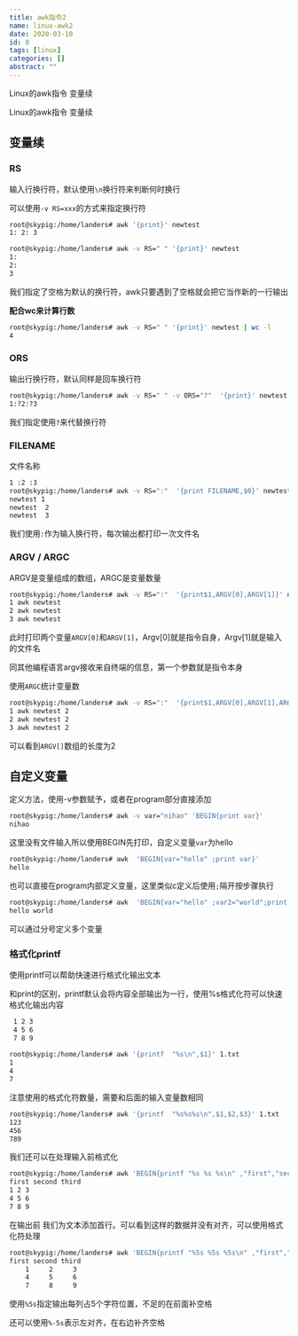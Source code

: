 ```yaml
---
title: awk指令2
name: linux-awk2
date: 2020-03-10
id: 0
tags: [linux]
categories: []
abstract: ""
---
```



Linux的awk指令 变量续


<!--more-->


Linux的awk指令 变量续

<!--more-->

## 变量续

### RS

输入行换行符，默认使用`\n`换行符来判断何时换行

可以使用`-v RS=xxx`的方式来指定换行符

```bash
root@skypig:/home/landers# awk '{print}' newtest
1: 2: 3

root@skypig:/home/landers# awk -v RS=" " '{print}' newtest
1:
2:
3
```

我们指定了空格为默认的换行符，awk只要遇到了空格就会把它当作新的一行输出

**配合wc来计算行数**

```bash
root@skypig:/home/landers# awk -v RS=" " '{print}' newtest | wc -l
4
```

### ORS

输出行换行符，默认同样是回车换行符

```bash
root@skypig:/home/landers# awk -v RS=" " -v ORS="?"  '{print}' newtest
1:?2:?3
```

我们指定使用`?`来代替换行符

### FILENAME

文件名称

```bash
1 :2 :3
root@skypig:/home/landers# awk -v RS=":"  '{print FILENAME,$0}' newtest
newtest 1
newtest  2
newtest  3
```

我们使用`:`作为输入换行符，每次输出都打印一次文件名

### ARGV / ARGC

ARGV是变量组成的数组，ARGC是变量数量

```bash
root@skypig:/home/landers# awk -v RS=":"  '{print$1,ARGV[0],ARGV[1]}' newtest
1 awk newtest
2 awk newtest
3 awk newtest
```

此时打印两个变量`ARGV[0]`和`ARGV[1]`，Argv[0]就是指令自身，Argv[1]就是输入的文件名

同其他编程语言argv接收来自终端的信息，第一个参数就是指令本身

使用`ARGC`统计变量数

```bash
root@skypig:/home/landers# awk -v RS=":"  '{print$1,ARGV[0],ARGV[1],ARGC}' newtest
1 awk newtest 2
2 awk newtest 2
3 awk newtest 2
```

可以看到`ARGV[]`数组的长度为2

## 自定义变量

定义方法，使用-v参数赋予，或者在program部分直接添加

```bash
root@skypig:/home/landers# awk -v var="nihao" 'BEGIN{print var}'
nihao
```

这里没有文件输入所以使用BEGIN先打印，自定义变量`var`为hello

```bash
root@skypig:/home/landers# awk  'BEGIN{var="hello" ;print var}'
hello
```

也可以直接在program内部定义变量，这里类似c定义后使用`;`隔开按步骤执行

```bash
root@skypig:/home/landers# awk  'BEGIN{var="hello" ;var2="world";print var ,var2}'
hello world
```

可以通过分号定义多个变量

### 格式化printf

使用printf可以帮助快速进行格式化输出文本

和print的区别，printf默认会将内容全部输出为一行，使用%s格式化符可以快速格式化输出内容

```bash
 1 2 3
 4 5 6
 7 8 9
 
root@skypig:/home/landers# awk '{printf  "%s\n",$1}' 1.txt
1
4
7
```

注意使用的格式化符数量，需要和后面的输入变量数相同

```bash
root@skypig:/home/landers# awk '{printf  "%s%s%s\n",$1,$2,$3}' 1.txt
123
456
789
```

我们还可以在处理输入前格式化

```bash
root@skypig:/home/landers# awk 'BEGIN{printf "%s %s %s\n" ,"first","second","third"} {printf  "%s %s %s\n",$1,$2,$3}' 1.txt
first second third
1 2 3
4 5 6
7 8 9
```

在输出前 我们为文本添加首行。可以看到这样的数据并没有对齐，可以使用格式化符处理

```bash
root@skypig:/home/landers# awk 'BEGIN{printf "%5s %5s %5s\n" ,"first","second","third"} {printf  "%5s %5s %5s\n",$1,$2,$3}' 1.txt
first second third
    1     2     3
    4     5     6
    7     8     9
```

使用`%5s`指定输出每列占5个字符位置，不足的在前面补空格

还可以使用`%-5s`表示左对齐，在右边补齐空格